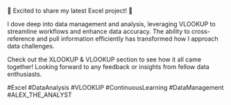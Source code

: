 🚀 Excited to share my latest Excel project! 🎉

I dove deep into data management and analysis, leveraging VLOOKUP to streamline workflows and enhance data accuracy. The ability to cross-reference and pull information efficiently has transformed how I approach data challenges.

Check out the XLOOKUP & VLOOKUP section to see how it all came together! Looking forward to any feedback or insights from fellow data enthusiasts.

#Excel #DataAnalysis #VLOOKUP #ContinuousLearning #DataManagement #ALEX_THE_ANALYST
